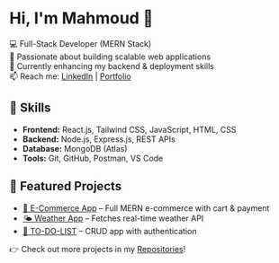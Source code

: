 # Hi, I'm Mahmoud 👋  

💻 Full-Stack Developer (MERN Stack)  
🚀 Passionate about building scalable web applications  
🌱 Currently enhancing my backend & deployment skills  
📫 Reach me: [LinkedIn](https://www.linkedin.com/in/mahmoud-rabea-456547259/) | [Portfolio](https://mahmoud-rabea.pages.dev/)  

## 🔧 Skills
- **Frontend:** React.js, Tailwind CSS, JavaScript, HTML, CSS  
- **Backend:** Node.js, Express.js, REST APIs  
- **Database:** MongoDB (Atlas)  
- **Tools:** Git, GitHub, Postman, VS Code  

## 🚀 Featured Projects
- [🛒 E-Commerce App](https://zelia.pages.dev/) – Full MERN e-commerce with cart & payment  
- [🌤️ Weather App](https://tempature-app.vercel.app/) – Fetches real-time weather API  
- [📝 TO-DO-LIST](https://to-do-list1.pages.dev/) – CRUD app with authentication  

👉 Check out more projects in my [Repositories](https://github.com/mahmoudrabea321?tab=repositories)!


